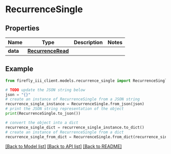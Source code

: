 # RecurrenceSingle


## Properties

Name | Type | Description | Notes
------------ | ------------- | ------------- | -------------
**data** | [**RecurrenceRead**](RecurrenceRead.md) |  | 

## Example

```python
from firefly_iii_client.models.recurrence_single import RecurrenceSingle

# TODO update the JSON string below
json = "{}"
# create an instance of RecurrenceSingle from a JSON string
recurrence_single_instance = RecurrenceSingle.from_json(json)
# print the JSON string representation of the object
print(RecurrenceSingle.to_json())

# convert the object into a dict
recurrence_single_dict = recurrence_single_instance.to_dict()
# create an instance of RecurrenceSingle from a dict
recurrence_single_from_dict = RecurrenceSingle.from_dict(recurrence_single_dict)
```
[[Back to Model list]](../README.md#documentation-for-models) [[Back to API list]](../README.md#documentation-for-api-endpoints) [[Back to README]](../README.md)


